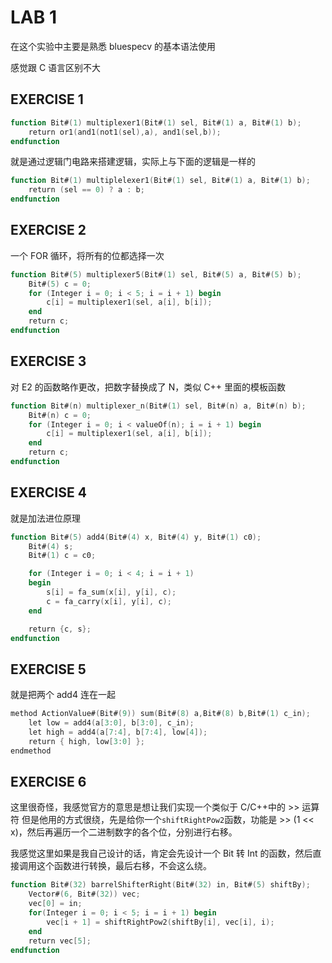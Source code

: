 # LAB 1

在这个实验中主要是熟悉 bluespecv 的基本语法使用

感觉跟 C 语言区别不大

## EXERCISE 1

```verilog
function Bit#(1) multiplexer1(Bit#(1) sel, Bit#(1) a, Bit#(1) b);
    return or1(and1(not1(sel),a), and1(sel,b));
endfunction
```

就是通过逻辑门电路来搭建逻辑，实际上与下面的逻辑是一样的

```verilog
function Bit#(1) multiplelexer1(Bit#(1) sel, Bit#(1) a, Bit#(1) b);
    return (sel == 0) ? a : b;
endfunction
```

## EXERCISE 2

一个 FOR 循环，将所有的位都选择一次

```verilog
function Bit#(5) multiplexer5(Bit#(1) sel, Bit#(5) a, Bit#(5) b);
    Bit#(5) c = 0;
    for (Integer i = 0; i < 5; i = i + 1) begin
        c[i] = multiplexer1(sel, a[i], b[i]);
    end
    return c;
endfunction
```

## EXERCISE 3

对 E2 的函数略作更改，把数字替换成了 N，类似 C++ 里面的模板函数

```verilog
function Bit#(n) multiplexer_n(Bit#(1) sel, Bit#(n) a, Bit#(n) b);
    Bit#(n) c = 0;
    for (Integer i = 0; i < valueOf(n); i = i + 1) begin
        c[i] = multiplexer1(sel, a[i], b[i]);
    end
    return c;
endfunction
```

## EXERCISE 4

就是加法进位原理

```verilog
function Bit#(5) add4(Bit#(4) x, Bit#(4) y, Bit#(1) c0);
    Bit#(4) s;
    Bit#(1) c = c0;

    for (Integer i = 0; i < 4; i = i + 1)
    begin
        s[i] = fa_sum(x[i], y[i], c);
        c = fa_carry(x[i], y[i], c);
    end

    return {c, s};
endfunction
```

## EXERCISE 5

就是把两个 add4 连在一起

```verilog
method ActionValue#(Bit#(9)) sum(Bit#(8) a,Bit#(8) b,Bit#(1) c_in);
    let low = add4(a[3:0], b[3:0], c_in);
    let high = add4(a[7:4], b[7:4], low[4]);
    return { high, low[3:0] };
endmethod
```

## EXERCISE 6

这里很奇怪，我感觉官方的意思是想让我们实现一个类似于 C/C++中的 >> 运算符
但是他用的方式很绕，先是给你一个`shiftRightPow2`函数，功能是 >> (1 << x)，然后再遍历一个二进制数字的各个位，分别进行右移。

我感觉这里如果是我自己设计的话，肯定会先设计一个 Bit 转 Int 的函数，然后直接调用这个函数进行转换，最后右移，不会这么绕。

```verilog
function Bit#(32) barrelShifterRight(Bit#(32) in, Bit#(5) shiftBy);
    Vector#(6, Bit#(32)) vec;
    vec[0] = in;
    for(Integer i = 0; i < 5; i = i + 1) begin
        vec[i + 1] = shiftRightPow2(shiftBy[i], vec[i], i);
    end
    return vec[5];
endfunction
```
